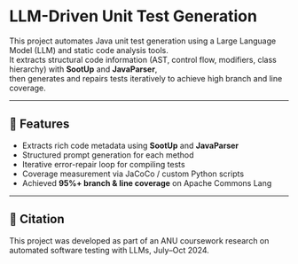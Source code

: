 # LLM-Driven Unit Test Generation

This project automates Java unit test generation using a Large Language Model (LLM) and static code analysis tools.  
It extracts structural code information (AST, control flow, modifiers, class hierarchy) with **SootUp** and **JavaParser**,  
then generates and repairs tests iteratively to achieve high branch and line coverage.

---

## 🧩 Features
- Extracts rich code metadata using **SootUp** and **JavaParser**
- Structured prompt generation for each method
- Iterative error-repair loop for compiling tests
- Coverage measurement via JaCoCo / custom Python scripts
- Achieved **95%+ branch & line coverage** on Apache Commons Lang

---

## 🧾 Citation

This project was developed as part of an ANU coursework research on automated software testing with LLMs, July–Oct 2024.
